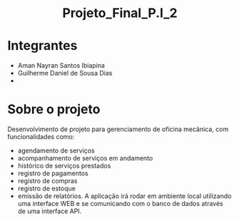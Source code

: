 <h1 align="center">Projeto_Final_P.I_2</h1>
    
# Integrantes
* Aman Nayran Santos Ibiapina
* Guilherme Daniel de Sousa Dias
*
  
# Sobre o projeto
Desenvolvimento de projeto para gerenciamento de oficina mecânica, com funcionalidades como:
- agendamento de serviços
- acompanhamento de serviços em andamento
- histórico de serviços prestados
- registro de pagamentos
- registro de compras
- registro de estoque
- emissão de relatórios.
A aplicação irá rodar em ambiente local utilizando uma interface WEB e se comunicando com o banco de dados através de uma interface API.
